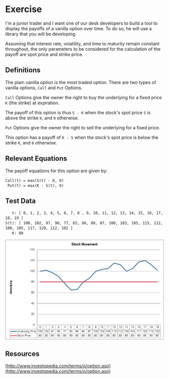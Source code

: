 # Exercise

I'm a junior trader and I want one of our desk developers to build a tool to display the payoffs of a vanilla option
over time. To do so, he will use a library that you will be developing.

Assuming that interest rate, volatility, and time to maturity remain constant throughout, the only parameters to be
considered for the calculation of the payoff are spot price and strike price.


## Definitions

The plain vanilla option is the most traded option. There are two types of vanilla options, `Call` and `Put` Options.

`Call` Options give the owner the right to buy the underlying for a fixed price `K` (the strike) at expiration.

The payoff of this option is thus `S - K` when the stock's spot price `S` is above the strike `K`, and `0` otherwise.

`Put` Options give the owner the right to sell the underlying for a fixed price.

This option has a payoff of `K - S` when the stock's spot price is below the strike `K`, and `0` otherwise.


## Relevant Equations

The payoff equations for this option are given by:

    Call(t) = max(S(t) - K, 0)
     Put(t) = max(K - S(t), 0)


## Test Data

       t: [ 0, 1, 2, 3, 4, 5, 6, 7, 8 , 9, 10, 11, 12, 13, 14, 15, 16, 17, 18, 19 ]
    S(t): [ 100, 102, 97, 90, 77, 65, 66, 80, 87, 100, 103, 105, 115, 112, 100, 105, 117, 120, 112, 102 ]
       K: 80

![](stock_movement.png)

## Resources

[http://www.investopedia.com/terms/o/option.asp](http://www.investopedia.com/terms/o/option.asp)

